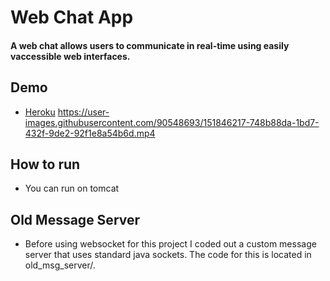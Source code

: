 # Web Chat App

#### A web chat allows users to communicate in real-time using easily vaccessible web interfaces.


## Demo
- [Heroku](https://nvkha-blog.herokuapp.com/)
https://user-images.githubusercontent.com/90548693/151846217-748b88da-1bd7-432f-9de2-92f1e8a54b6d.mp4





## How to run
- You can run on tomcat

## Old Message Server
- Before using websocket for this project I coded out a custom message server that uses standard java sockets. The code for this is located in old_msg_server/.



